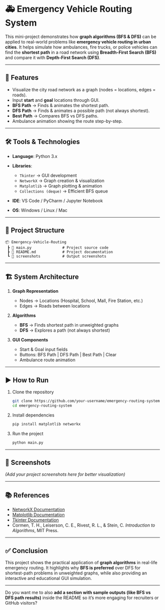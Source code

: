 # 🚑 Emergency Vehicle Routing System

This mini-project demonstrates how **graph algorithms (BFS & DFS)** can be applied to real-world problems like **emergency vehicle routing in urban cities**.
It helps simulate how ambulances, fire trucks, or police vehicles can find the **shortest path** in a road network using **Breadth-First Search (BFS)** and compare it with **Depth-First Search (DFS)**.

---

## 📌 Features

* Visualize the city road network as a graph (nodes = locations, edges = roads).
* Input **start** and **goal** locations through GUI.
* **BFS Path** → Finds & animates the shortest path.
* **DFS Path** → Finds & animates a possible path (not always shortest).
* **Best Path** → Compares BFS vs DFS paths.
* Ambulance animation showing the route step-by-step.

---

## 🛠️ Tools & Technologies

* **Language**: Python 3.x
* **Libraries**:

  * `Tkinter` → GUI development
  * `NetworkX` → Graph creation & visualization
  * `Matplotlib` → Graph plotting & animation
  * `Collections (deque)` → Efficient BFS queue
* **IDE**: VS Code / PyCharm / Jupyter Notebook
* **OS**: Windows / Linux / Mac

---

## 📂 Project Structure

```
📦 Emergency-Vehicle-Routing
 ┣ 📜 main.py              # Project source code
 ┣ 📜 README.md            # Project documentation
 ┗ 📂 screenshots          # Output screenshots
```

---

## 🏗️ System Architecture

1. **Graph Representation**

   * Nodes → Locations (Hospital, School, Mall, Fire Station, etc.)
   * Edges → Roads between locations

2. **Algorithms**

   * **BFS** → Finds shortest path in unweighted graphs
   * **DFS** → Explores a path (not always shortest)

3. **GUI Components**

   * Start & Goal input fields
   * Buttons: BFS Path | DFS Path | Best Path | Clear
   * Ambulance route animation

---

## ▶️ How to Run

1. Clone the repository

   ```bash
   git clone https://github.com/your-username/emergency-routing-system.git
   cd emergency-routing-system
   ```
2. Install dependencies

   ```bash
   pip install matplotlib networkx
   ```
3. Run the project

   ```bash
   python main.py
   ```

---

## 📸 Screenshots

*(Add your project screenshots here for better visualization)*

---

## 📚 References

* [NetworkX Documentation](https://networkx.org/documentation/stable/)
* [Matplotlib Documentation](https://matplotlib.org/stable/contents.html)
* [Tkinter Documentation](https://docs.python.org/3/library/tkinter.html)
* Cormen, T. H., Leiserson, C. E., Rivest, R. L., & Stein, C. *Introduction to Algorithms*, MIT Press.

---

## ✅ Conclusion

This project shows the practical application of **graph algorithms** in real-life emergency routing.
It highlights why **BFS is preferred** over DFS for shortest-path problems in unweighted graphs, while also providing an interactive and educational GUI simulation.

---

Do you want me to also **add a section with sample outputs (like BFS vs DFS path results)** inside the README so it’s more engaging for recruiters or GitHub visitors?
